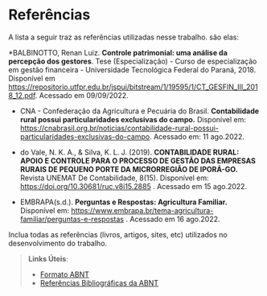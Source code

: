# Referências

A lista a seguir traz as referências utilizadas nesse trabalho. são elas:

*BALBINOTTO, Renan Luiz. **Controle patrimonial: uma análise da percepção dos gestores**. Tese (Especialização) - Curso de especialização em gestão financeira - Universidade Tecnológica Federal do Paraná, 2018. Disponível em https://repositorio.utfpr.edu.br/jspui/bitstream/1/19595/1/CT_GESFIN_III_2018_12.pdf. Acessado em 09/09/2022.

* CNA - Confederação da Agricultura e Pecuária do Brasil. **Contabilidade rural possui particularidades exclusivas do campo.** Disponível em: https://cnabrasil.org.br/noticias/contabilidade-rural-possui-particularidades-exclusivas-do-campo. Acessado em: 11 ago.2022.  

 

* do Vale, N. K. A., & Silva, K. L. J. (2019). **CONTABILIDADE RURAL: APOIO E CONTROLE PARA O PROCESSO DE GESTÃO DAS EMPRESAS RURAIS DE PEQUENO PORTE DA MICRORREGIÃO DE IPORÁ-GO.** Revista UNEMAT De Contabilidade, 8(15). Disponível em: https://doi.org/10.30681/ruc.v8i15.2885 . Acessado em 15 ago.2022. 

 

* EMBRAPA(s.d.). **Perguntas e Respostas: Agricultura Familiar.** Disponível em: https://www.embrapa.br/tema-agricultura-familiar/perguntas-e-respostas . Acessado em 16 ago.2022.  

Inclua todas as referências (livros, artigos, sites, etc) utilizados no desenvolvimento do trabalho.

> **Links Úteis**:
> - [Formato ABNT](https://www.normastecnicas.com/abnt/trabalhos-academicos/referencias/)
> - [Referências Bibliográficas da ABNT](https://comunidade.rockcontent.com/referencia-bibliografica-abnt/)